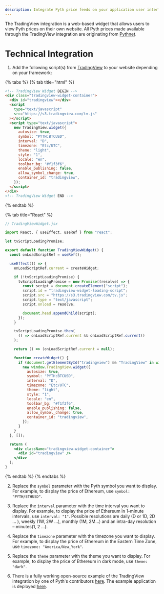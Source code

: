 ```yaml
---
description: Integrate Pyth price feeds on your application user interface with the TradingView widget
---
```


The TradingView integration is a web-based widget that allows users to view Pyth prices on their own website. All Pyth prices made available through the TradingView integration are originating from [Pythnet](../pythnet-price-feeds/pythnet-price-feeds.md).

# Technical Integration

1. Add the following script(s) from [TradingView](https://www.tradingview.com/widget/advanced-chart/) to your website depending on your framework:

{% tabs %}
{% tab title="html" %}

```html
<!-- TradingView Widget BEGIN -->
<div class="tradingview-widget-container">
  <div id="tradingview"></div>
  <script
    type="text/javascript"
    src="https://s3.tradingview.com/tv.js"
  ></script>
  <script type="text/javascript">
    new TradingView.widget({
      autosize: true,
      symbol: "PYTH:BTCUSD",
      interval: "D",
      timezone: "Etc/UTC",
      theme: "light",
      style: "1",
      locale: "en",
      toolbar_bg: "#f1f3f6",
      enable_publishing: false,
      allow_symbol_change: true,
      container_id: "tradingview",
    });
  </script>
</div>
<!-- TradingView Widget END -->
```

{% endtab %}

{% tab title="React" %}

```jsx
// TradingViewWidget.jsx

import React, { useEffect, useRef } from "react";

let tvScriptLoadingPromise;

export default function TradingViewWidget() {
  const onLoadScriptRef = useRef();

  useEffect(() => {
    onLoadScriptRef.current = createWidget;

    if (!tvScriptLoadingPromise) {
      tvScriptLoadingPromise = new Promise((resolve) => {
        const script = document.createElement("script");
        script.id = "tradingview-widget-loading-script";
        script.src = "https://s3.tradingview.com/tv.js";
        script.type = "text/javascript";
        script.onload = resolve;

        document.head.appendChild(script);
      });
    }

    tvScriptLoadingPromise.then(
      () => onLoadScriptRef.current && onLoadScriptRef.current()
    );

    return () => (onLoadScriptRef.current = null);

    function createWidget() {
      if (document.getElementById("tradingview") && "TradingView" in window) {
        new window.TradingView.widget({
          autosize: true,
          symbol: "PYTH:BTCUSD",
          interval: "D",
          timezone: "Etc/UTC",
          theme: "light",
          style: "1",
          locale: "en",
          toolbar_bg: "#f1f3f6",
          enable_publishing: false,
          allow_symbol_change: true,
          container_id: "tradingview",
        });
      }
    }
  }, []);

  return (
    <div className="tradingview-widget-container">
      <div id="tradingview" />
    </div>
  );
}
```

{% endtab %}
{% endtabs %}

2. Replace the `symbol` parameter with the Pyth symbol you want to display. For example, to display the price of Ethereum, use `symbol: "PYTH/ETHUSD"`.

3. Replace the `interval` parameter with the time interval you want to display. For example, to display the price of Ethereum in 1-minute intervals, use `interval: "1"`. Possible resolutions are daily (D or 1D, 2D ... ), weekly (1W, 2W ...), monthly (1M, 2M...) and an intra-day resolution – minutes(1, 2 ...).

4. Replace the `timezone` parameter with the timezone you want to display. For example, to display the price of Ethereum in the Eastern Time Zone, use `timezone: "America/New_York"`.

5. Replace the `theme` parameter with the theme you want to display. For example, to display the price of Ethereum in dark mode, use `theme: "dark"`.

6. There is a fully working open-source example of the TradingView integration by one of Pyth's contributors [here](https://github.com/cctdaniel/pyth-tv-example). The example application is deployed [here](https://pyth-tv-example.vercel.app/).
